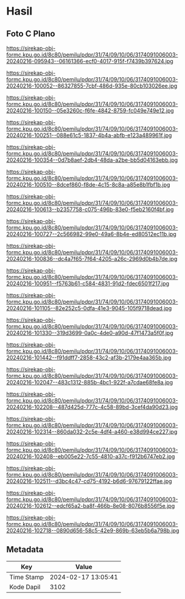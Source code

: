 # Hasil

## Foto C Plano

https://sirekap-obj-formc.kpu.go.id/8c80/pemilu/pdpr/31/74/09/10/06/3174091006003-20240216-095943--06161366-ecf0-4017-915f-f7439b397624.jpg

https://sirekap-obj-formc.kpu.go.id/8c80/pemilu/pdpr/31/74/09/10/06/3174091006003-20240216-100052--86327855-7cbf-486d-935e-80cb103026ee.jpg

https://sirekap-obj-formc.kpu.go.id/8c80/pemilu/pdpr/31/74/09/10/06/3174091006003-20240216-100150--05e3260c-f6fe-4842-8759-fc049e749e12.jpg

https://sirekap-obj-formc.kpu.go.id/8c80/pemilu/pdpr/31/74/09/10/06/3174091006003-20240216-100251--088e61c5-1837-4b4a-abfb-e123a489961f.jpg

https://sirekap-obj-formc.kpu.go.id/8c80/pemilu/pdpr/31/74/09/10/06/3174091006003-20240216-100354--0d7b8aef-2db4-48da-a2be-bb5d04163ebb.jpg

https://sirekap-obj-formc.kpu.go.id/8c80/pemilu/pdpr/31/74/09/10/06/3174091006003-20240216-100510--8dcef860-f8de-4c15-8c8a-a85e8b1fbf1b.jpg

https://sirekap-obj-formc.kpu.go.id/8c80/pemilu/pdpr/31/74/09/10/06/3174091006003-20240216-100613--b2357758-c075-496b-83e0-f5eb2160f4bf.jpg

https://sirekap-obj-formc.kpu.go.id/8c80/pemilu/pdpr/31/74/09/10/06/3174091006003-20240216-100727--2c566982-99e0-49a6-8b4e-ed80512ec11b.jpg

https://sirekap-obj-formc.kpu.go.id/8c80/pemilu/pdpr/31/74/09/10/06/3174091006003-20240216-100836--dc4a7f65-7f64-4205-a26c-2969d0b4b7de.jpg

https://sirekap-obj-formc.kpu.go.id/8c80/pemilu/pdpr/31/74/09/10/06/3174091006003-20240216-100951--f5763b61-c584-4831-91d2-fdec6501f217.jpg

https://sirekap-obj-formc.kpu.go.id/8c80/pemilu/pdpr/31/74/09/10/06/3174091006003-20240216-101105--82e252c5-0dfa-41e3-9045-105f9718dead.jpg

https://sirekap-obj-formc.kpu.go.id/8c80/pemilu/pdpr/31/74/09/10/06/3174091006003-20240216-101330--319d3699-0a0c-4de0-a90d-47f1473a5f0f.jpg

https://sirekap-obj-formc.kpu.go.id/8c80/pemilu/pdpr/31/74/09/10/06/3174091006003-20240216-101442--f91ddff7-2858-43c2-af3b-2179e4aa365b.jpg

https://sirekap-obj-formc.kpu.go.id/8c80/pemilu/pdpr/31/74/09/10/06/3174091006003-20240216-102047--483c1312-885b-4bc1-922f-a7cdae68fe8a.jpg

https://sirekap-obj-formc.kpu.go.id/8c80/pemilu/pdpr/31/74/09/10/06/3174091006003-20240216-102208--487d425d-777c-4c58-89bd-3cef4da90d23.jpg

https://sirekap-obj-formc.kpu.go.id/8c80/pemilu/pdpr/31/74/09/10/06/3174091006003-20240216-102314--860da032-2c5e-4df4-a460-e38d994ce227.jpg

https://sirekap-obj-formc.kpu.go.id/8c80/pemilu/pdpr/31/74/09/10/06/3174091006003-20240216-102408--eb005e22-7c55-4810-a37c-f912b6747eb2.jpg

https://sirekap-obj-formc.kpu.go.id/8c80/pemilu/pdpr/31/74/09/10/06/3174091006003-20240216-102511--d3bc4c47-cd75-4192-b6d6-97679122ffae.jpg

https://sirekap-obj-formc.kpu.go.id/8c80/pemilu/pdpr/31/74/09/10/06/3174091006003-20240216-102612--edcf65a2-ba8f-466b-8e08-8076b8556f5e.jpg

https://sirekap-obj-formc.kpu.go.id/8c80/pemilu/pdpr/31/74/09/10/06/3174091006003-20240216-102718--0890d656-58c5-42e9-869b-63eb5b6a798b.jpg


## Metadata

| Key        | Value               |
| ---------- | ------------------- |
| Time Stamp | 2024-02-17 13:05:41 |
| Kode Dapil | 3102                |



